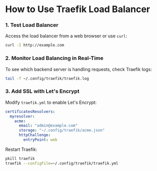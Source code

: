 # **How to Use Traefik Load Balancer**

### **1. Test Load Balancer**
Access the load balancer from a web browser or use `curl`:
```bash
curl -I http://example.com
```

### **2. Monitor Load Balancing in Real-Time**
To see which backend server is handling requests, check Traefik logs:
```bash
tail -f ~/.config/traefik/traefik.log
```

### **3. Add SSL with Let's Encrypt**
Modify `traefik.yml` to enable Let's Encrypt:
```yaml
certificatesResolvers:
  myresolver:
    acme:
      email: "admin@example.com"
      storage: "~/.config/traefik/acme.json"
      httpChallenge:
        entryPoint: web
```
Restart Traefik:
```bash
pkill traefik
traefik --configFile=~/.config/traefik/traefik.yml
```
